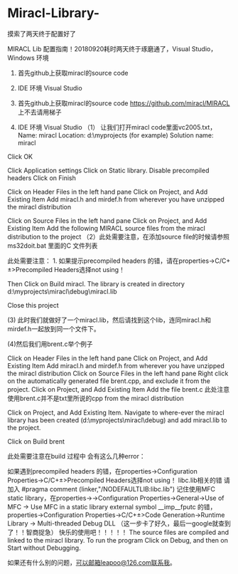 # Miracl-Library-
摸索了两天终于配置好了

MIRACL Lib 配置指南！20180920耗时两天终于琢磨通了，Visual Studio， Windows 环境
1. 首先github上获取miracl的source code
2. IDE 环境 Visual Studio
1. 首先github上获取miracl的source code
https://github.com/miracl/MIRACL
上不去请用梯子

2. IDE 环境 Visual Studio
（1） 让我们打开miracl code里面vc2005.txt，
Name: miracl
Location: d:\myprojects (for example)
Solution name: miracl

Click OK

Click Application settings
Click on Static library.
Disable precompiled headers
Click on Finish

Click on Header Files in the left hand pane
Click on Project, and Add Existing Item
Add miracl.h and mirdef.h from wherever you have unzipped the miracl
distribution

Click on Source Files in the left hand pane
Click on Project, and Add Existing Item
Add the following MIRACL source files from the miracl distribution
to the project
（2）此处需要注意，在添加source file的时候请参照ms32doit.bat 里面的C 文件列表

此处需要注意： 1. 如果提示precompiled headers 的错，请在properties->C/C+±>Precompiled Headers选择not using！

Then Click on Build miracl. The library is created in directory
d:\myprojects\miracl\debug\miracl.lib

Close this project

(3) 此时我们就做好了一个miracl.lib，然后请找到这个lib，连同miracl.h和mirdef.h一起放到同一个文件下。

(4)然后我们用brent.c举个例子

Click on Header Files in the left hand pane
Click on Project, and Add Existing Item
Add miracl.h and mirdef.h from wherever you have unzipped the miracl
distribution
Click on Source Files in the left hand pane
Right click on the automatically generated file brent.cpp, and exclude it
from the project.
Click on Project, and Add Existing Item
Add the file brent.c 此处注意使用brent.c并不是txt里所说的cpp from the miracl distribution

Click on Project, and Add Existing Item. Navigate to where-ever the miracl
library has been created (d:\myprojects\miracl\debug) and add miracl.lib
to the project.

Click on Build brent

此处需要注意在build 过程中 会有这么几种error：

如果遇到precompiled headers 的错，在properties->Configuration Properties->C/C+±>Precompiled Headers选择not using！
libc.lib相关的错 请加入 #pragma comment (linker,"/NODEFAULTLIB:libc.lib")
记住使用MFC static library，在properties->->Configuration Properties->General->Use of MFC -> Use MFC in a static library
external symbol __imp__fputc 的错，properties->Configuration Properties->C/C+±>Code Generation->Runtime Library -> Multi-threaded Debug DLL （这一步卡了好久，最后一google就查到了！！智商捉急）
快乐的使用吧！！！！！
The source files are compiled and linked to the miracl library. To run the
program Click on Debug, and then on Start without Debugging.

如果还有什么别的问题，可以邮箱leapoo@126.com联系我。
